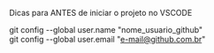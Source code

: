 Dicas para ANTES de iniciar o projeto no VSCODE

git config --global user.name "nome_usuario_github"  
git config --global user.email "e-mail@github.com.br"
